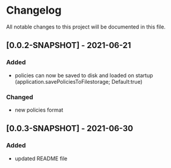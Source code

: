 # Changelog
All notable changes to this project will be documented in this file.

## [0.0.2-SNAPSHOT] - 2021-06-21

### Added
 - policies can now be saved to disk and loaded on startup (application.savePoliciesToFilestorage; Default:true)

### Changed
 - new policies format
 
 ## [0.0.3-SNAPSHOT] - 2021-06-30
 
 ### Added
 - updated README file
 
